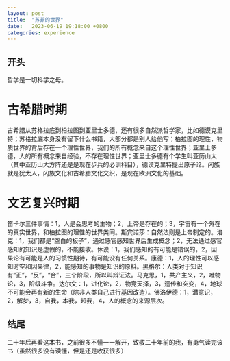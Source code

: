 ```yaml
---
layout: post
title:  "苏菲的世界"
date:   2023-06-19 19:18:00 +0800
categories: experience
---
```

[](读苏菲的世界)

## 开头
哲学是一切科学之母。

# 古希腊时期
古希腊从苏格拉底到柏拉图到亚里士多德，还有很多自然派哲学家，比如德谟克里特；苏格拉底本身没有留下什么书籍，大部分都是别人给他写；柏拉图的理性，物质世界的背后存在一个理性世界，我们的所有概念来自这个理性世界；亚里士多德，人的所有概念来自经验，不存在理性世界；亚里士多德有个学生叫亚历山大（其中亚历山大方阵还是是现在步兵的必训科目），德谟克里特提出原子论。闪族就是犹太人，闪族文化和古希腊文化交织，是现在欧洲文化的基础。

# 文艺复兴时期
笛卡尔三件事情：1，人是会思考的生物；2，上帝是存在的；3，宇宙有一个外在的真实世界，和柏拉图的理性的世界类同。斯宾诺莎：自然法则是上帝制定的。洛克：1，我们都是“空白的板子”，通过感官感知世界后生成概念；2，无法通过感官感知的知识是虚假的，不能接收。休谟：1，我们感知的有可能是错误的，2，因果论有可能是人的习惯性期待，有可能没有任何关系。康德：1，人的理性可以感知时空和因果律，2，能感知的事物是知识的原料。黑格尔：人类对于知识有“正”，“反”，“合”，三个阶段，所以叫辩证法。马克思，1，共产主义，2，唯物论，3，阶级斗争。达尔文：1，进化论，2，物竞天择，3，遗传和突变，4，地球不可能会再有新的生命（除非人类自己进行基因改造）。佛洛伊德：1，潜意识，2，解梦，3，自我，本我，超我，4，人的概念的来源层次。

## 结尾
二十年后再看这本书，之前很多不懂一一解开，致敬二十年前的我，有勇气读完该书（虽然很多没有读懂，但是还是收获很多）

